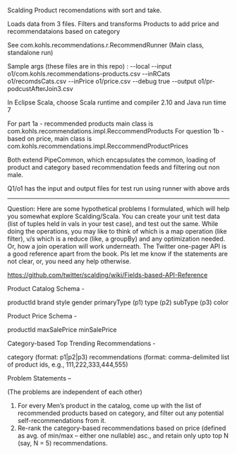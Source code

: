 Scalding Product recomendations with sort and take.

Loads data from 3 files.
Filters and transforms Products to add price and recommendataions based on category

See com.kohls.recommendations.r.RecommendRunner (Main class, standalone run)

Sample args (these files are in this repo) :
--local --input o1/com.kohls.recommendations-products.csv --inRCats o1/recomdsCats.csv --inPrice o1/price.csv --debug true  --output o1/pr-podcustAfterJoin3.csv

In Eclipse Scala, choose Scala runtime and compiler 2.10 and Java run time 7

For part 1a - recommended products main class is com.kohls.recommendations.impl.ReccommendProducts
For question 1b - based on price, main class is com.kohls.recommendations.impl.ReccommendProductPrices

Both extend PipeCommon, which encapsulates the common, loading of product and category based recommendation feeds and filtering out non male.

Q1/o1 has the input and output files for test run using runner with above ards

----

Question:
Here are some hypothetical problems I formulated, which will help you somewhat explore Scalding/Scala. You can create your unit test data (list of tuples held in vals in your test case), and test out the same. While doing the operations, you may like to think of which is a map operation (like filter), v/s which is a reduce (like, a groupBy) and any optimization needed. Or, how a join operation will work underneath.  The Twitter one-pager API is a good reference apart from the book. Pls let me know if the statements are not clear, or, you need any help otherwise.

https://github.com/twitter/scalding/wiki/Fields-based-API-Reference

Product Catalog Schema -

productId
brand
style
gender
primaryType (p1)
type (p2)
subType (p3)
color

Product Price Schema -

productId
maxSalePrice
minSalePrice

Category-based Top Trending Recommendations -

category (format: p1|p2|p3)
recommendations (format: comma-delimited list of product ids, e.g., 111,222,333,444,555)

Problem Statements – 

(The problems are independent of each other)

1.	For every Men’s product in the catalog, come up with the list of recommended products based on category, and filter out any potential self-recommendations from it.
2.	Re-rank the category-based recommendations based on price (defined as avg. of min/max – either one nullable) asc., and retain only upto top N (say, N = 5) recommendations.

